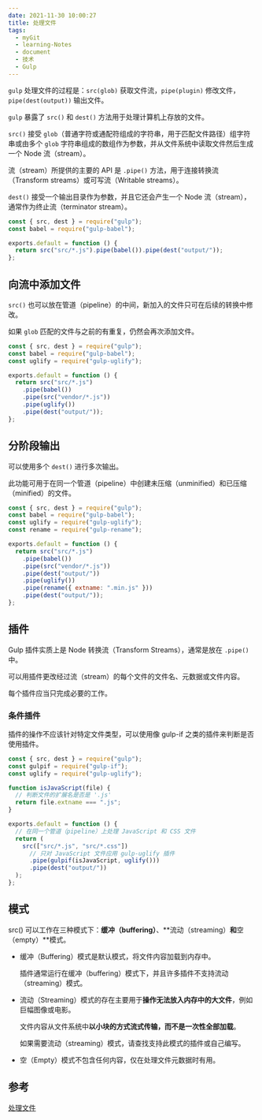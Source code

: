 ```yaml
---
date: 2021-11-30 10:00:27
title: 处理文件
tags:
  - myGit
  - learning-Notes
  - document
  - 技术
  - Gulp
---
```


`gulp` 处理文件的过程是：`src(glob)` 获取文件流，`pipe(plugin)` 修改文件，`pipe(dest(output))` 输出文件。

`gulp` 暴露了 `src()` 和 `dest()` 方法用于处理计算机上存放的文件。

`src()` 接受 `glob`（普通字符或通配符组成的字符串，用于匹配文件路径）组字符串或由多个 `glob` 字符串组成的数组作为参数，并从文件系统中读取文件然后生成一个 Node 流（stream）。

流（stream）所提供的主要的 API 是 `.pipe()` 方法，用于连接转换流（Transform streams）或可写流（Writable streams）。

`dest()` 接受一个输出目录作为参数，并且它还会产生一个 Node 流（stream），通常作为终止流（terminator stream）。

```js
const { src, dest } = require("gulp");
const babel = require("gulp-babel");

exports.default = function () {
  return src("src/*.js").pipe(babel()).pipe(dest("output/"));
};
```

## 向流中添加文件

`src()` 也可以放在管道（pipeline）的中间，新加入的文件只可在后续的转换中修改。

如果 `glob` 匹配的文件与之前的有重复，仍然会再次添加文件。

```js
const { src, dest } = require("gulp");
const babel = require("gulp-babel");
const uglify = require("gulp-uglify");

exports.default = function () {
  return src("src/*.js")
    .pipe(babel())
    .pipe(src("vendor/*.js"))
    .pipe(uglify())
    .pipe(dest("output/"));
};
```

## 分阶段输出

可以使用多个 `dest()` 进行多次输出。

此功能可用于在同一个管道（pipeline）中创建未压缩（unminified）和已压缩（minified）的文件。

```js
const { src, dest } = require("gulp");
const babel = require("gulp-babel");
const uglify = require("gulp-uglify");
const rename = require("gulp-rename");

exports.default = function () {
  return src("src/*.js")
    .pipe(babel())
    .pipe(src("vendor/*.js"))
    .pipe(dest("output/"))
    .pipe(uglify())
    .pipe(rename({ extname: ".min.js" }))
    .pipe(dest("output/"));
};
```

## 插件

Gulp 插件实质上是 Node 转换流（Transform Streams），通常是放在 `.pipe()` 中。

可以用插件更改经过流（stream）的每个文件的文件名、元数据或文件内容。

每个插件应当只完成必要的工作。

### 条件插件

插件的操作不应该针对特定文件类型，可以使用像 gulp-if 之类的插件来判断是否使用插件。

```js
const { src, dest } = require("gulp");
const gulpif = require("gulp-if");
const uglify = require("gulp-uglify");

function isJavaScript(file) {
  // 判断文件的扩展名是否是 '.js'
  return file.extname === ".js";
}

exports.default = function () {
  // 在同一个管道（pipeline）上处理 JavaScript 和 CSS 文件
  return (
    src(["src/*.js", "src/*.css"])
      // 只对 JavaScript 文件应用 gulp-uglify 插件
      .pipe(gulpif(isJavaScript, uglify()))
      .pipe(dest("output/"))
  );
};
```

## 模式

src() 可以工作在三种模式下：**缓冲（buffering）**、**流动（streaming）**和**空（empty）**模式。

- 缓冲（Buffering）模式是默认模式，将文件内容加载到内存中。

  插件通常运行在缓冲（buffering）模式下，并且许多插件不支持流动（streaming）模式。

- 流动（Streaming）模式的存在主要用于**操作无法放入内存中的大文件**，例如巨幅图像或电影。

  文件内容从文件系统中**以小块的方式流式传输，而不是一次性全部加载**。

  如果需要流动（streaming）模式，请查找支持此模式的插件或自己编写。

- 空（Empty）模式不包含任何内容，仅在处理文件元数据时有用。

## 参考

[处理文件](https://www.gulpjs.com.cn/docs/getting-started/working-with-files/)
